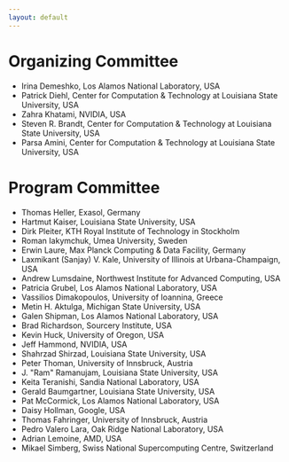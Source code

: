 ```yaml
---
layout: default
---
```


# Organizing Committee

* Irina Demeshko, Los Alamos National Laboratory, USA
* Patrick Diehl, Center for Computation & Technology at Louisiana State University, USA
* Zahra Khatami, NVIDIA, USA
* Steven R. Brandt, Center for Computation & Technology at Louisiana State University, USA
* Parsa Amini, Center for Computation & Technology at Louisiana State University, USA

# Program Committee 

* Thomas Heller, Exasol, Germany
* Hartmut Kaiser, Louisiana State University, USA 
* Dirk Pleiter, KTH Royal Institute of Technology in Stockholm
* Roman Iakymchuk, Umea University, Sweden
* Erwin Laure, Max Planck Computing \& Data Facility, Germany
* Laxmikant (Sanjay) V. Kale, University of Illinois at Urbana-Champaign, USA
* Andrew Lumsdaine, Northwest Institute for Advanced Computing, USA
* Patricia Grubel, Los Alamos National Laboratory, USA
* Vassilios Dimakopoulos, University of Ioannina, Greece
* Metin H. Aktulga, Michigan State University, USA
* Galen Shipman, Los Alamos National Laboratory, USA
* Brad Richardson, Sourcery Institute, USA
* Kevin Huck, University of Oregon, USA
* Jeff Hammond, NVIDIA, USA
* Shahrzad Shirzad, Louisiana State University, USA
* Peter Thoman, University of Innsbruck, Austria
* J. "Ram" Ramanujam, Louisiana State University, USA
* Keita Teranishi, Sandia National Laboratory, USA 
* Gerald Baumgartner, Louisiana State University, USA 
* Pat McCormick, Los Alamos National Laboratory, USA
* Daisy Hollman, Google, USA
* Thomas Fahringer, University of Innsbruck, Austria
* Pedro Valero Lara, Oak Ridge National Laboratory, USA 
* Adrian Lemoine, AMD, USA
* Mikael Simberg, Swiss National Supercomputing Centre, Switzerland
